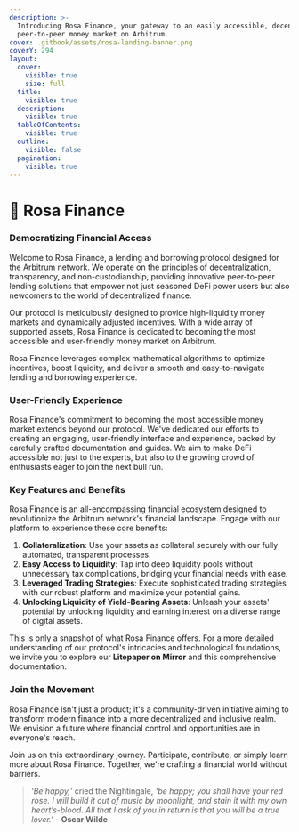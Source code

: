 ```yaml
---
description: >-
  Introducing Rosa Finance, your gateway to an easily accessible, decentralized,
  peer-to-peer money market on Arbitrum.
cover: .gitbook/assets/rosa-landing-banner.png
coverY: 294
layout:
  cover:
    visible: true
    size: full
  title:
    visible: true
  description:
    visible: true
  tableOfContents:
    visible: true
  outline:
    visible: false
  pagination:
    visible: true
---
```


# 🌹 Rosa Finance

### **Democratizing Financial Access**

Welcome to Rosa Finance, a lending and borrowing protocol designed for the Arbitrum network. We operate on the principles of decentralization, transparency, and non-custodianship, providing innovative peer-to-peer lending solutions that empower not just seasoned DeFi power users but also newcomers to the world of decentralized finance.

Our protocol is meticulously designed to provide high-liquidity money markets and dynamically adjusted incentives. With a wide array of supported assets, Rosa Finance is dedicated to becoming the most accessible and user-friendly money market on Arbitrum.

Rosa Finance leverages complex mathematical algorithms to optimize incentives, boost liquidity, and deliver a smooth and easy-to-navigate lending and borrowing experience.

### **User-Friendly Experience**

Rosa Finance's commitment to becoming the most accessible money market extends beyond our protocol. We've dedicated our efforts to creating an engaging, user-friendly interface and experience, backed by carefully crafted documentation and guides. We aim to make DeFi accessible not just to the experts, but also to the growing crowd of enthusiasts eager to join the next bull run.

### **Key Features and Benefits**

Rosa Finance is an all-encompassing financial ecosystem designed to revolutionize the Arbitrum network's financial landscape. Engage with our platform to experience these core benefits:

1. **Collateralization**: Use your assets as collateral securely with our fully automated, transparent processes.
2. **Easy Access to Liquidity**: Tap into deep liquidity pools without unnecessary tax complications, bridging your financial needs with ease.
3. **Leveraged Trading Strategies**: Execute sophisticated trading strategies with our robust platform and maximize your potential gains.
4. **Unlocking Liquidity of Yield-Bearing Assets**: Unleash your assets' potential by unlocking liquidity and earning interest on a diverse range of digital assets.

This is only a snapshot of what Rosa Finance offers. For a more detailed understanding of our protocol's intricacies and technological foundations, we invite you to explore our **Litepaper on Mirror** and this comprehensive documentation.

### **Join the Movement**

Rosa Finance isn't just a product; it's a community-driven initiative aiming to transform modern finance into a more decentralized and inclusive realm. We envision a future where financial control and opportunities are in everyone's reach.

Join us on this extraordinary journey. Participate, contribute, or simply learn more about Rosa Finance. Together, we're crafting a financial world without barriers.

> ‘_Be happy,_’ cried the Nightingale, _‘be happy; you shall have your red rose. I will build it out of music by moonlight, and stain it with my own heart’s-blood. All that I ask of you in return is that you will be a true lover.’_ - **Oscar Wilde**
